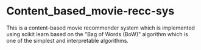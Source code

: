 # Content_based_movie-recc-sys
This is a content-based movie recommender system which is implemented using scikit learn based on the "Bag of Words (BoW)" algorithm which is one of the simplest and interpretable algorithms.

